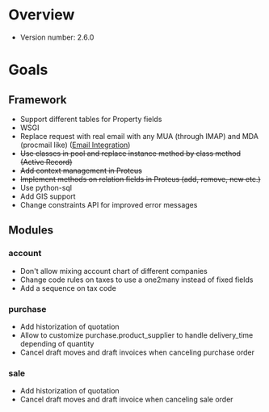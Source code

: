 # Overview #

  * Version number: 2.6.0

# Goals #

## Framework ##

  * Support different tables for Property fields
  * WSGI
  * Replace request with real email with any MUA (through IMAP) and MDA (procmail like) ([Email Integration](EmailIntegration.md))
  * ~~Use classes in pool and replace instance method by class method (Active Record)~~
  * ~~Add context management in Proteus~~
  * ~~Implement methods on relation fields in Proteus (add, remove, new etc.)~~
  * Use python-sql
  * Add GIS support
  * Change constraints API for improved error messages

## Modules ##

### account ###

  * Don't allow mixing account chart of different companies
  * Change code rules on taxes to use a one2many instead of fixed fields
  * Add a sequence on tax code

### purchase ###

  * Add historization of quotation
  * Allow to customize purchase.product\_supplier to handle delivery\_time depending of quantity
  * Cancel draft moves and draft invoices when canceling purchase order

### sale ###

  * Add historization of quotation
  * Cancel draft moves and draft invoice when canceling sale order